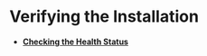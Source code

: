 # Verifying the Installation<a name="EN-US_TOPIC_0249784565"></a>

-   **[Checking the Health Status](checking-the-health-status.md)**  


